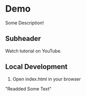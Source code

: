 # Demo

Some Description!

## Subheader

Watch tutorial on YouTube.

## Local Development

1. Open index.html in your browser

"Readded Some Text"
